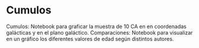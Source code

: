 # Cumulos
Cumulos: Notebook para graficar la muestra de 10 CA en  en coordenadas galácticas y en el plano galáctico.
Comparaciones: Notebook para visualizar en un gráfico los diferentes valores de edad según distintos autores.
